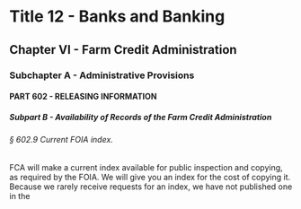 
# Title 12 - Banks and Banking
## Chapter VI - Farm Credit Administration
### Subchapter A - Administrative Provisions
#### PART 602 - RELEASING INFORMATION
##### Subpart B - Availability of Records of the Farm Credit Administration
###### § 602.9 Current FOIA index.

FCA will make a current index available for public inspection and copying, as required by the FOIA. We will give you an index for the cost of copying it. Because we rarely receive requests for an index, we have not published one in the

